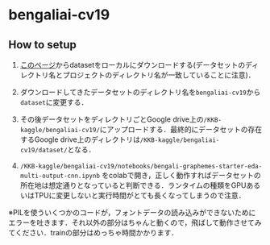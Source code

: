 # bengaliai-cv19

## How to setup

1. [このページ](https://www.kaggle.com/c/bengaliai-cv19/data)からdatasetをローカルにダウンロードする(データセットのディレクトリ名とプロジェクトのディレクトリ名が一致していることに注意)．

1. ダウンロードしてきたデータセットのディレクトリ名を`bengaliai-cv19`から`dataset`に変更する．

1. その後データセットをディレクトリごとGoogle drive上の`/KKB-kaggle/bengaliai-cv19/`にアップロードする．最終的にデータセットの存在するGoogle drive上のディレクトリは`/KKB-kaggle/bengaliai-cv19/dataset/`となる．

1. `/KKB-kaggle/bengaliai-cv19/notebooks/bengali-graphemes-starter-eda-multi-output-cnn.ipynb` をcolabで開き，正しく動作すればデータセットの所在地は想定通りとなっていると判断できる．ランタイムの種類をGPUあるいはTPUに変更しないと実行時間がとても長くなってしまうので注意．

※PILを使ういくつかのコードが，フォントデータの読み込みができないためにエラーを吐きます．それ以外の部分はちゃんと動くので，飛ばして動作させてみてください．trainの部分はめっちゃ時間かかります．
